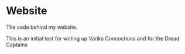 # Website
The code behind my website.

This is an initial test for writing up Variks Concoctions and for the Dread Captains

